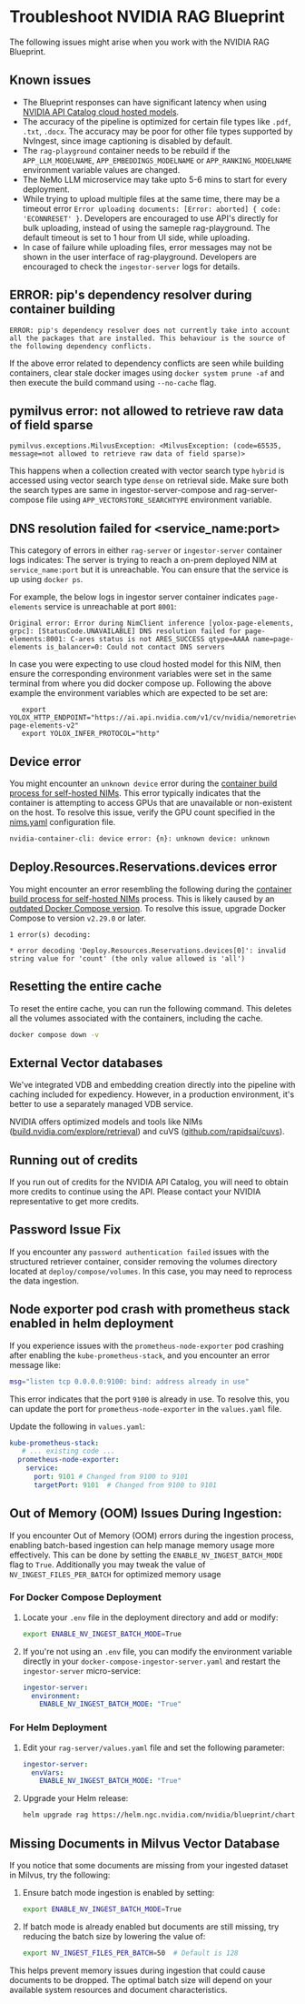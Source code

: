 <!--
  SPDX-FileCopyrightText: Copyright (c) 2025 NVIDIA CORPORATION & AFFILIATES. All rights reserved.
  SPDX-License-Identifier: Apache-2.0
-->

# Troubleshoot NVIDIA RAG Blueprint

The following issues might arise when you work with the NVIDIA RAG Blueprint.


## Known issues

- The Blueprint responses can have significant latency when using [NVIDIA API Catalog cloud hosted models](quickstart.md#deploy-with-docker-compose).
- The accuracy of the pipeline is optimized for certain file types like `.pdf`, `.txt`, `.docx`. The accuracy may be poor for other file types supported by NvIngest, since image captioning is disabled by default.
- The `rag-playground` container needs to be rebuild if the `APP_LLM_MODELNAME`, `APP_EMBEDDINGS_MODELNAME` or `APP_RANKING_MODELNAME` environment variable values are changed.
- The NeMo LLM microservice may take upto 5-6 mins to start for every deployment.
- While trying to upload multiple files at the same time, there may be a timeout error `Error uploading documents: [Error: aborted] { code: 'ECONNRESET' }`. Developers are encouraged to use API's directly for bulk uploading, instead of using the sameple rag-playground. The default timeout is set to 1 hour from UI side, while uploading.
- In case of failure while uploading files, error messages may not be shown in the user interface of rag-playground. Developers are encouraged to check the `ingestor-server` logs for details.

## ERROR: pip's dependency resolver during container building
```
ERROR: pip's dependency resolver does not currently take into account all the packages that are installed. This behaviour is the source of the following dependency conflicts.
```

If the above error related to dependency conflicts are seen while building containers, clear stale docker images using `docker system prune -af` and then execute the build command using `--no-cache` flag.


## pymilvus error: not allowed to retrieve raw data of field sparse
```
pymilvus.exceptions.MilvusException: <MilvusException: (code=65535, message=not allowed to retrieve raw data of field sparse)>
```
This happens when a collection created with vector search type `hybrid` is accessed using vector search type `dense` on retrieval side. Make sure both the search types are same in ingestor-server-compose and rag-server-compose file using `APP_VECTORSTORE_SEARCHTYPE` environment variable.

## DNS resolution failed for <service_name:port>
This category of errors in either `rag-server` or `ingestor-server` container logs indicates:
The server is trying to reach a on-prem deployed NIM at `service_name:port` but it is unreachable. You can ensure that the service is up using `docker ps`.

For example, the below logs in ingestor server container indicates `page-elements` service is unreachable at port `8001`:

```output
Original error: Error during NimClient inference [yolox-page-elements, grpc]: [StatusCode.UNAVAILABLE] DNS resolution failed for page-elements:8001: C-ares status is not ARES_SUCCESS qtype=AAAA name=page-elements is_balancer=0: Could not contact DNS servers
```

In case you were expecting to use cloud hosted model for this NIM, then ensure the corresponding environment variables were set in the same terminal from where you did docker compose up. Following the above example the environment variables which are expected to be set are:

```output
   export YOLOX_HTTP_ENDPOINT="https://ai.api.nvidia.com/v1/cv/nvidia/nemoretriever-page-elements-v2"
   export YOLOX_INFER_PROTOCOL="http"
```

## Device error

You might encounter an `unknown device` error during the [container build process for self-hosted NIMs](quickstart.md#start-the-containers-using-on-prem-models).
This error typically indicates that the container is attempting to access GPUs that are unavailable or non-existent on the host.
To resolve this issue, verify the GPU count specified in the [nims.yaml](../deploy/compose/nims.yaml) configuration file.

```bash
nvidia-container-cli: device error: {n}: unknown device: unknown
```

## Deploy.Resources.Reservations.devices error

You might encounter an error resembling the following during the [container build process for self-hosted NIMs](quickstart.md#start-the-containers-using-on-prem-models) process.
This is likely caused by an [outdated Docker Compose version](https://github.com/docker/compose/issues/11097).
To resolve this issue, upgrade Docker Compose to version `v2.29.0` or later.

```
1 error(s) decoding:

* error decoding 'Deploy.Resources.Reservations.devices[0]': invalid string value for 'count' (the only value allowed is 'all')
```


## Resetting the entire cache

To reset the entire cache, you can run the following command.
This deletes all the volumes associated with the containers, including the cache.

```bash
docker compose down -v
```


## External Vector databases

We've integrated VDB and embedding creation directly into the pipeline with caching included for expediency.
However, in a production environment, it's better to use a separately managed VDB service.

NVIDIA offers optimized models and tools like NIMs ([build.nvidia.com/explore/retrieval](https://build.nvidia.com/explore/retrieval))
and cuVS ([github.com/rapidsai/cuvs](https://github.com/rapidsai/cuvs)).


## Running out of credits

If you run out of credits for the NVIDIA API Catalog,
you will need to obtain more credits to continue using the API.
Please contact your NVIDIA representative to get more credits.


## Password Issue Fix

If you encounter any `password authentication failed` issues with the structured retriever container,
consider removing the volumes directory located at `deploy/compose/volumes`.
In this case, you may need to reprocess the data ingestion.

## Node exporter pod crash with prometheus stack enabled in helm deployment

If you experience issues with the `prometheus-node-exporter` pod crashing after enabling the `kube-prometheus-stack`, and you encounter an error message like:

```sh
msg="listen tcp 0.0.0.0:9100: bind: address already in use"
```

This error indicates that the port `9100` is already in use. To resolve this, you can update the port for `prometheus-node-exporter` in the `values.yaml` file.

Update the following in `values.yaml`:

```yaml
kube-prometheus-stack:
   # ... existing code ...
  prometheus-node-exporter:
    service:
      port: 9101 # Changed from 9100 to 9101
      targetPort: 9101  # Changed from 9100 to 9101
```

## Out of Memory (OOM) Issues During Ingestion:

If you encounter Out of Memory (OOM) errors during the ingestion process, enabling batch-based ingestion can help manage memory usage more effectively. This can be done by setting the `ENABLE_NV_INGEST_BATCH_MODE` flag to `True`. Additionally you may tweak the value of `NV_INGEST_FILES_PER_BATCH` for optimized memory usage

### For Docker Compose Deployment

1. Locate your `.env` file in the deployment directory and add or modify:
   ```bash
   export ENABLE_NV_INGEST_BATCH_MODE=True
   ```

2. If you're not using an `.env` file, you can modify the environment variable directly in your `docker-compose-ingestor-server.yaml` and restart the `ingestor-server` micro-service:
   ```yaml
   ingestor-server:
     environment:
       ENABLE_NV_INGEST_BATCH_MODE: "True"
   ```

### For Helm Deployment

1. Edit your `rag-server/values.yaml` file and set the following parameter:
   ```yaml
   ingestor-server:
     envVars:
       ENABLE_NV_INGEST_BATCH_MODE: "True"
   ```

2. Upgrade your Helm release:
   ```bash
   helm upgrade rag https://helm.ngc.nvidia.com/nvidia/blueprint/charts/nvidia-blueprint-rag-v2.1.0.tgz -f rag-server/values.yaml -n rag
   ```

## Missing Documents in Milvus Vector Database

If you notice that some documents are missing from your ingested dataset in Milvus, try the following:

1. Ensure batch mode ingestion is enabled by setting:
   ```bash
   export ENABLE_NV_INGEST_BATCH_MODE=True
   ```

2. If batch mode is already enabled but documents are still missing, try reducing the batch size by lowering the value of:
   ```bash
   export NV_INGEST_FILES_PER_BATCH=50  # Default is 128
   ```

This helps prevent memory issues during ingestion that could cause documents to be dropped. The optimal batch size will depend on your available system resources and document characteristics.
